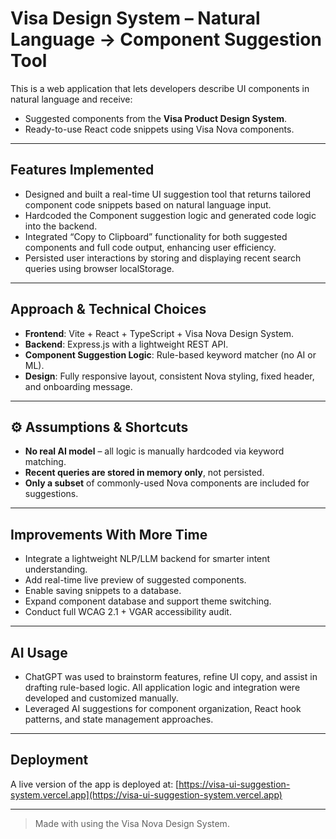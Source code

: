 # Visa Design System – Natural Language → Component Suggestion Tool

This is a web application that lets developers describe UI components in natural language and receive:

- Suggested components from the **Visa Product Design System**.
- Ready-to-use React code snippets using Visa Nova components.

---

## Features Implemented

- Designed and built a real-time UI suggestion tool that returns tailored component code snippets based on natural language input.
- Hardcoded the Component suggestion logic and generated code logic into the backend.
- Integrated “Copy to Clipboard” functionality for both suggested components and full code output, enhancing user efficiency.
- Persisted user interactions by storing and displaying recent search queries using browser localStorage.

---

## Approach & Technical Choices

- **Frontend**: Vite + React + TypeScript + Visa Nova Design System.
- **Backend**: Express.js with a lightweight REST API.
- **Component Suggestion Logic**: Rule-based keyword matcher (no AI or ML).
- **Design**: Fully responsive layout, consistent Nova styling, fixed header, and onboarding message.

---

## ⚙️ Assumptions & Shortcuts

- **No real AI model** – all logic is manually hardcoded via keyword matching.
- **Recent queries are stored in memory only**, not persisted.
- **Only a subset** of commonly-used Nova components are included for suggestions.

---

## Improvements With More Time

- Integrate a lightweight NLP/LLM backend for smarter intent understanding.
- Add real-time live preview of suggested components.
- Enable saving snippets to a database.
- Expand component database and support theme switching.
- Conduct full WCAG 2.1 + VGAR accessibility audit.

---

## AI Usage

- ChatGPT was used to brainstorm features, refine UI copy, and assist in drafting rule-based logic. All application logic and integration were developed and customized manually.
- Leveraged AI suggestions for component organization, React hook patterns, and state management approaches.

---

## Deployment

A live version of the app is deployed at: [https://visa-ui-suggestion-system.vercel.app](https://visa-ui-suggestion-system.vercel.app)

---

> Made with using the Visa Nova Design System.
